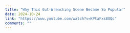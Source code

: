 ```yaml
---
title: "Why This Gut-Wrenching Scene Became So Popular"
date: 2024-10-24
link: "https://www.youtube.com/watch?v=KPtaFxs8OQc"
comments: ""
---
```


